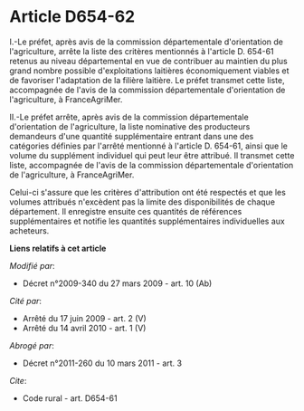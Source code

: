 # Article D654-62

I.-Le préfet, après avis de la commission départementale d'orientation de l'agriculture, arrête la liste des critères
mentionnés à l'article D. 654-61 retenus au niveau départemental en vue de contribuer au maintien du plus grand nombre
possible d'exploitations laitières économiquement viables et de favoriser l'adaptation de la filière laitière. Le préfet
transmet cette liste, accompagnée de l'avis de la commission départementale d'orientation de l'agriculture, à FranceAgriMer. 

II.-Le préfet arrête, après avis de la commission départementale d'orientation de l'agriculture, la liste nominative des
producteurs demandeurs d'une quantité supplémentaire entrant dans une des catégories définies par l'arrêté mentionné à
l'article D. 654-61, ainsi que le volume du supplément individuel qui peut leur être attribué. Il transmet cette liste,
accompagnée de l'avis de la commission départementale d'orientation de l'agriculture, à FranceAgriMer. 

Celui-ci s'assure que les critères d'attribution ont été respectés et que les volumes attribués n'excèdent pas la limite des
disponibilités de chaque département. Il enregistre ensuite ces quantités de références supplémentaires et notifie les
quantités supplémentaires individuelles aux acheteurs.

**Liens relatifs à cet article**

_Modifié par_:

  - Décret n°2009-340 du 27 mars 2009 - art. 10 (Ab)

_Cité par_:

  - Arrêté du 17 juin 2009 - art. 2 (V)
  - Arrêté du 14 avril 2010 - art. 1 (V)

_Abrogé par_:

  - Décret n°2011-260 du 10 mars 2011 - art. 3

_Cite_:

  - Code rural - art. D654-61
